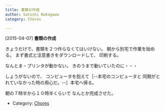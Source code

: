 ```yaml
---
title: 書類の作成
author: Satoshi Nakagawa
category: Chores

---
```


[2015-04-07] **書類の作成** 

きょうだけで、書類を２つ作らなくてはいけない。
朝から別宅で作業を始める。
まず書式と注意書きをダウンロードして、
印刷する。

 なんとま・プリンタが動かない。
きのうまで動いていたのに・・・

 しょうがないので、
コンピュータを抱えて［--本宅のコンピュータと
同期がとれていなかった時の用心だ。--］本宅へ帰る。

 朝の７時半から１０時半くらいで
なんとか完成させた。

- Category: [Chores](https://merapano.github.io/categories.html#Chores)

